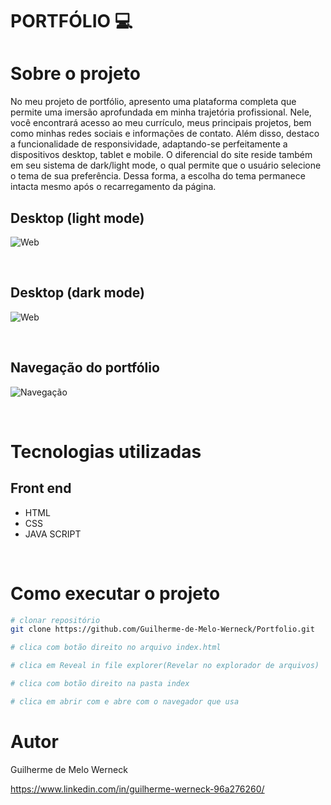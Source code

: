 # PORTFÓLIO :computer:

# Sobre o projeto
No meu projeto de portfólio, apresento uma plataforma completa que permite uma imersão aprofundada em minha trajetória profissional. Nele, 
você encontrará acesso ao meu currículo, meus principais projetos, bem como minhas redes sociais e informações de contato. Além disso, 
destaco a funcionalidade de responsividade, adaptando-se perfeitamente a dispositivos desktop, tablet e mobile. O diferencial do site 
reside também em seu sistema de dark/light mode, o qual permite que o usuário selecione o tema de sua preferência. Dessa forma, a escolha do tema permanece 
intacta mesmo após o recarregamento da página.
<br>

## Desktop (light mode)
![Web](https://lh3.googleusercontent.com/pw/AIL4fc-2SsIwoP_zmsZAzpKQQ-agH8wocqFGrgJBhqykv7k83MPMBUfI3IMTgnVA3ekiWgrE0lrSZDm584v11UL9YkntocXHMwhN2DmWbPlpTNFFSPpr0UtUeRy-7d4qENb7NvsOr5lk2WATOvRRe9QTbfy7lakTZRUqR52hH48HgZMGN5SnunVXH5qmj7uoGL3RlfwGYDvuoPXsHhye46n4tY5WIJbDAuCzaxhlwvZPJAFz8PVAFzpmtZIAjWqIOs-bpJScGtZfTSwlEBXqe4_5d8DUGUrXNtT_EhypH0u-IfktkR-gbH3GGmxYc6rg4Q3_AFCMJyg0XBm5rHtt96-npWaOHJWjo-F8g-dAH7VvgmYAN0jIMfbL7Mkb7GpXA7lJ6r8Hat_8KWPwx5HZTQA4RaAtvE9aW1oTo0GjUVhCXcouMx3GWv_Eh8ECvnmeJqYsb4gCqS6akiaas1BRAI8-3kQw-y5ZSUFBdXgQXkPMQmFb2fkPyDPVI-Du1WllAqCXqCvuZaTsVphIoHRINVGYpSISLOC5XpdrQINT74A_3l9tDp--iP-J5xxUaRpIk9Y8viZfWRxlADBMR9juQlQINb06C_5ctRBItV9aWnhOy2AxmZHJKAY1aPa2gCBRR_ccBLpGjGneH_s9Po-AM3VcNyEbJSsyGI-47fyOEFPggAqL3YLbOaLvSE6CyE_uCBqxGL1FKCq_BXcz5dJjVp5ExJ9xsmI5w-vqBoImbyzCQhW-wBc9mRLCFwnScvzwvf214HuVtTuj24XgBjVo7QPcMvSSlrCE4E0By9uv0TqP1YgInGZcJfqPQeYfOQahcm7-2sxzA57OF7H069rCD-0bDwqsoixlIbzfMHq5zv8BhfQQXLeU7azfKEFdX1IlAp5JnKO--KYhtkE3o9sEnGKbCQ=w1847-h886-s-no?authuser=0)

<br>

## Desktop (dark mode)
![Web](https://lh3.googleusercontent.com/pw/AIL4fc9GPNlljXEQYlzOXhkZ_lklYg4wpEBZEvofClJsw0zl_q_ATn0pCME1HqkuE0H1wvhAf_V8ZnKeyfPYReTZfD3JCTt7LtWysdhAd7sexQ3O9Dbrnp4lcUmFgA9MsvmgNV3akKkAKJd3nla4deYt7qkhSvOP0slfQ7jtH0fuhcHR-G3OTup40en9M0XYbklOY8ieKHpRNGKzT8vycX6D_iTvk9H59GB6QIEazVHeymoGjeBpzckbPjNRw8nT8Zcn0rejK_7zVnucKBQcyQca7FuzAIf6BmpJ6C2C1nc54OEmiCVT2SQf94D-62KaUV2OJra1sdKB0oaTheEbOto1j-Y7hJCC6-qLkDnY0v6VN3xq29H5A3ipdwI1H-4oM8Q4wGHwzECmtxfv5pgAEwlcdTmZUUXL9IJVCWcI2E0nqnmL7qL-sZcsDvJcaGRJdS97ifdmWxNcXROdef57f_ry27ezGEvME3kBUMWnG6wSBDhXT_qMjpRT11dp4t3Cv7yK1zbTvtP4Dh3uZxPgFnxtKALOORFL-XdRYql1_iM4jK7mfV8GqQJo8l-6Rp355XuQAIJ6I3ncPUrENb9JfKi9Robg1_9n2uOHWGZ6O7-vGRp_Ou3sWFE0WmBh_1CDYYiijvACFIqp9Deieuw_XwHfgxa2cB-mbvH7dAd8zIZXtjLtAq2fTG5PMLjDpp0jzPnzuEiMJ55mVFQHxtDw2z1s6Gjo39shkIYSEBqijO25v_NKS0fKn6PwfpmEc7oXdRQ0O5_U6-4u6ByqbQYkQ4iw5TMYGTg9CxUYEgrwnG2ElnnpPD4lCWlUfo71FQ52cv5RCU00DbFIlvuo3SsTzx1WSOmvHvcdLjlk-Yvhky1WoggkJtbStMtKsbJdylC1EW2q3MQNphNm2tVMMRLuVtdFPw=w1817-h890-s-no?authuser=0)

<br>

## Navegação do portfólio
![Navegação](https://lh3.googleusercontent.com/pw/AIL4fc978zadzU7idKUlWz283UX7RucMynryvUvh80jzNxX1q8B02w3nz3RXkxQLJSRqAmH-Ewr971GYlRAzvebhMl9GR8EmK5t5W_yEzAo6j3R_Tpotu7INlOpZuRw91ymK7LQALplEM2w1wq6QJjOO-4DxQku_RclWSAAfH-EPp4ONKiRxEySNLtmG-uKTVBg-tO_ayTJxCEpD8ZUuBCkGwE0-FZ5F_OFluylRPDG7JlESqwpfXp_PdYDJrac8FJBjk7ZHeB1A6uh8SKVNwZ1ksUTGrtVMZsTajKZ1yx4uDLY28AYX8cN2Zs5r7LSuqz45xCpcdsYrZdQzZF41mex6OcReR4l_AJ77WsgWM0ty2jfokTfSbBilFrsfEIdqUayj6kujC2cqiLV7XZxgxm-IPt3l5U7spnpxrrJqOGS63i9HJyIcFMur86PyH2BN1nugxaXb5gyqABE0e73nnXB0P-i8edUX8_F1LtaTrepzpWe4DzZ8vyMpg7Loi70PWYJwvTrlzKB8EWEgBltCUxUfaNBSufDCSd0x9Ai82m1s-VnIUw76x0c1AYrLfM5Ujpw_kwShtvatVL7Ccy3_9d9uZSY78GZE5JqTP8akoI7R3Cwx7SgWI7OeC12awTznbhP5b0LwzyT_F_hHV6BGqJHB2OUuHbCkasBtl08exr086ZAUSaYZUxf1sd9geJ_tnHu-n8wnMB-fTwc2MewWVLwIvz8wn4wYHA-K_f0tvvaNsF1NvZua0yT47ICJ0uQo4HEvCuzoqxiE6Bv6L5JIxxZvNrwPOgd-eyYdrgSF_8Y_O-_jIyFU-Qi8xjODFeZOeAGYg5gb1ujT6g0CUEYIdWg_UOEkMjRZMSqGAvq443pct4G-nWvWNScD9A7Bk5AUlSZBNl5aCewy6n3BHu7OP9T04Q=w157-h698-s-no?authuser=0)

<br>

# Tecnologias utilizadas

## Front end
- HTML
- CSS
- JAVA SCRIPT

<br>

# Como executar o projeto

```bash
# clonar repositório
git clone https://github.com/Guilherme-de-Melo-Werneck/Portfolio.git

# clica com botão direito no arquivo index.html

# clica em Reveal in file explorer(Revelar no explorador de arquivos)

# clica com botão direito na pasta index

# clica em abrir com e abre com o navegador que usa

```

# Autor

Guilherme de Melo Werneck

https://www.linkedin.com/in/guilherme-werneck-96a276260/
